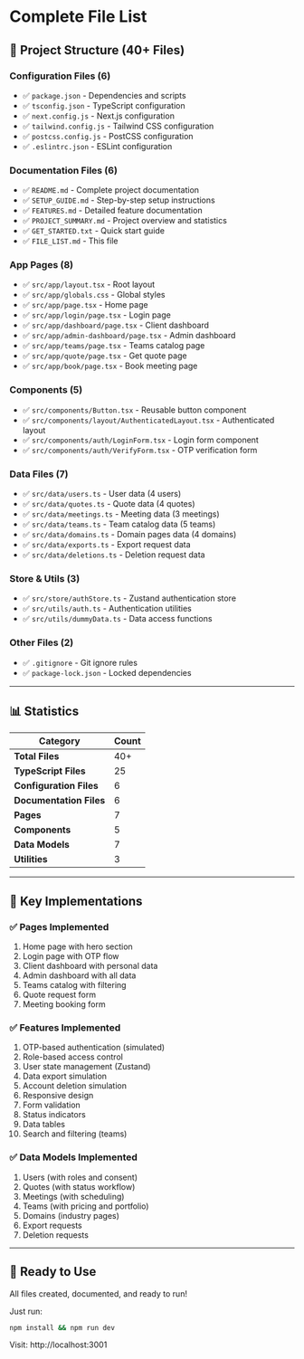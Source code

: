 # Complete File List

## 📁 Project Structure (40+ Files)

### Configuration Files (6)
- ✅ `package.json` - Dependencies and scripts
- ✅ `tsconfig.json` - TypeScript configuration
- ✅ `next.config.js` - Next.js configuration
- ✅ `tailwind.config.js` - Tailwind CSS configuration
- ✅ `postcss.config.js` - PostCSS configuration
- ✅ `.eslintrc.json` - ESLint configuration

### Documentation Files (6)
- ✅ `README.md` - Complete project documentation
- ✅ `SETUP_GUIDE.md` - Step-by-step setup instructions
- ✅ `FEATURES.md` - Detailed feature documentation  
- ✅ `PROJECT_SUMMARY.md` - Project overview and statistics
- ✅ `GET_STARTED.txt` - Quick start guide
- ✅ `FILE_LIST.md` - This file

### App Pages (8)
- ✅ `src/app/layout.tsx` - Root layout
- ✅ `src/app/globals.css` - Global styles
- ✅ `src/app/page.tsx` - Home page
- ✅ `src/app/login/page.tsx` - Login page
- ✅ `src/app/dashboard/page.tsx` - Client dashboard
- ✅ `src/app/admin-dashboard/page.tsx` - Admin dashboard
- ✅ `src/app/teams/page.tsx` - Teams catalog page
- ✅ `src/app/quote/page.tsx` - Get quote page
- ✅ `src/app/book/page.tsx` - Book meeting page

### Components (5)
- ✅ `src/components/Button.tsx` - Reusable button component
- ✅ `src/components/layout/AuthenticatedLayout.tsx` - Authenticated layout
- ✅ `src/components/auth/LoginForm.tsx` - Login form component
- ✅ `src/components/auth/VerifyForm.tsx` - OTP verification form

### Data Files (7)
- ✅ `src/data/users.ts` - User data (4 users)
- ✅ `src/data/quotes.ts` - Quote data (4 quotes)
- ✅ `src/data/meetings.ts` - Meeting data (3 meetings)
- ✅ `src/data/teams.ts` - Team catalog data (5 teams)
- ✅ `src/data/domains.ts` - Domain pages data (4 domains)
- ✅ `src/data/exports.ts` - Export request data
- ✅ `src/data/deletions.ts` - Deletion request data

### Store & Utils (3)
- ✅ `src/store/authStore.ts` - Zustand authentication store
- ✅ `src/utils/auth.ts` - Authentication utilities
- ✅ `src/utils/dummyData.ts` - Data access functions

### Other Files (2)
- ✅ `.gitignore` - Git ignore rules
- ✅ `package-lock.json` - Locked dependencies

---

## 📊 Statistics

| Category | Count |
|----------|-------|
| **Total Files** | 40+ |
| **TypeScript Files** | 25 |
| **Configuration Files** | 6 |
| **Documentation Files** | 6 |
| **Pages** | 7 |
| **Components** | 5 |
| **Data Models** | 7 |
| **Utilities** | 3 |

---

## 🎯 Key Implementations

### ✅ Pages Implemented
1. Home page with hero section
2. Login page with OTP flow
3. Client dashboard with personal data
4. Admin dashboard with all data
5. Teams catalog with filtering
6. Quote request form
7. Meeting booking form

### ✅ Features Implemented
1. OTP-based authentication (simulated)
2. Role-based access control
3. User state management (Zustand)
4. Data export simulation
5. Account deletion simulation
6. Responsive design
7. Form validation
8. Status indicators
9. Data tables
10. Search and filtering (teams)

### ✅ Data Models Implemented
1. Users (with roles and consent)
2. Quotes (with status workflow)
3. Meetings (with scheduling)
4. Teams (with pricing and portfolio)
5. Domains (industry pages)
6. Export requests
7. Deletion requests

---

## 🚀 Ready to Use

All files created, documented, and ready to run!

Just run:
```bash
npm install && npm run dev
```

Visit: http://localhost:3001


